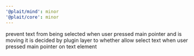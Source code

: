 ```yaml
---
'@plait/mind': minor
'@plait/core': minor
---
```


prevent text from being selected when user pressed main pointer and is moving
it is decided by plugin layer to whether allow select text when user pressed main pointer on text element
